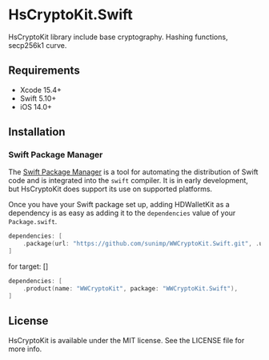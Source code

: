 # HsCryptoKit.Swift

HsCryptoKit library include base cryptography. Hashing functions, secp256k1 curve.

## Requirements

* Xcode 15.4+
* Swift 5.10+
* iOS 14.0+

## Installation

### Swift Package Manager

The [Swift Package Manager](https://swift.org/package-manager/) is a tool for automating the distribution of Swift code
and is integrated into the `swift` compiler. It is in early development, but HsCryptoKit does support its use on
supported platforms.

Once you have your Swift package set up, adding HDWalletKit as a dependency is as easy as adding it to
the `dependencies` value of your `Package.swift`.

```swift
dependencies: [
    .package(url: "https://github.com/sunimp/WWCryptoKit.Swift.git", .upToNextMajor(from: "1.4.0")),
]
```

for target: []
```swift
dependencies: [
    .product(name: "WWCryptoKit", package: "WWCryptoKit.Swift"),
]
```


## License

HsCryptoKit is available under the MIT license. See the LICENSE file for more info.
